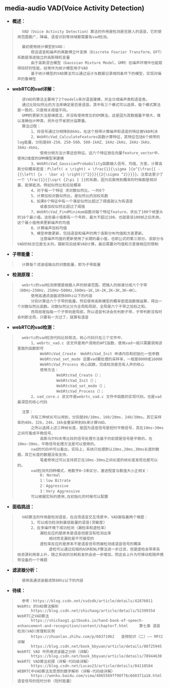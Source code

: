 ## media-audio VAD(Voice Activity Detection)
- **概述：**
>       VAD（Voice Activity Detection）算法的作用是检测是否是人的语音，它的使用范围极广，降噪、语音识别等领域都需要有vad检测。
>
>       最初使用统计模型到VAD：
>           假设语音和噪声的离散傅立叶变换（Discrete Fourier Transform，DFT）系数是渐进独立的高斯随机变量
>           由于高斯混合模型（Gaussian Mixture Model，GMM）在噪声环境中也能取得较好的性能，经常作为统计模型用于VAD
>           基于统计模型的VAD算法可以通过设计与数据记录相同条件下的模型，实现对噪声的鲁棒性
>
>

- **webRTC的vad详解：**
>       该VAD的算法主要用了2个models来对语音建模，并且分成噪声类和语音类。
>       通过比较似然比的方法来确定是否是语音。其中有三个模式可以选择，每个模式算法是一致的，只是相关阈值不同。
>       GMM的更新方法是梯度法，并没有使用常见的EM算法。这是因为其数据量不够大，难以准确估计种类，另外也节省部分运算量。
>       算法过程：
>           1、将信号通过分频降到8kHz。在这个频带计算噪声和语音的特征做VAD判决
>           2、WebRtcVad_CalculateFeatures函数计算特征，其特征包括6个频带的log能量，分别是80-250、250-500、500-1kHZ、1kHz-2kHz、2kHz-3kHz、3kHz-4kHz。
>               使用分频方法计算这些特征。这六个特征放在向量feature_vector中，使用2维度的GMM模型来建模
>           3、WebRtcVad_GaussianProbability函数输入信号、均值、方差，计算高斯分别概率密度：P\left( x \right) = \frac{1}{\sigma }{e^{\frac{{ - {{\left( {x - \bar x} \right)}^2}}}{{2{\sigma ^2}}}}}。注意这里少了一个 \frac{1}{{\sqrt {2\pi } }}的系数，因为后面用到概率的时候都是相对量，能够抵消。例如似然比和后验概率
>           4、对于每一个特征 求对数似然比，一共6个
>           5、计算加权对数似然比，是似然比的加权系数
>           6、如果6个特征中有一个满足似然比超过了阈值就认为有语音
>               或者加权似然比超过了阈值
>           7、WebRtcVad_FindMinimum函数对每个特征feature，求出了100个帧里头的16个最小值。这些最小值都有一个年龄，最大不超过100，也就是说100帧之后失效。这个最小值用来更新噪声的均值
>           8、计算噪声加权均值
>           9、模型参数更新，包括语音和噪声的两个高斯分布均值和方差更新。
>               注意噪声均值的更新使用了长期的最小值，也即公式的第三部分。该部分与VAD的标志位是无关的。跟新完后结束VAD计算。最后需要对均值和方差做相应的限制
>
>
>
>

- **子带能量：**
>       计算每个滤波组输出的对数能量，即为子带能量
>
>

- **检测原理：**
>       webrtc的vad检测原理是根据人声的频谱范围，把输入的频谱分成六个子带（80Hz~250Hz，250Hz~500Hz,500Hz~1K,1K~2K,2K~3K,3K~4K）。
>           使用高通滤波器滤除80hz以下的内容
>           分别计算这六个子带的能量。然后使用高斯模型的概率密度函数做运算，得出一个对数似然比函数。对数似然比分为全局和局部，全局是六个子带之加权之和，
>           而局部是指每一个子带则是局部，所以语音判决会先判断子带，子带判断没有时会判断全局，只要有一方过了，就算有语音
>

- **webRTC的vad检测：**
>       webrtc的vad检测代码比较简洁，核心代码只在三个文件中，
>           1、webrtc_vad.c 该文件是用户调用的API函数，使用vad一般只需要调用该里面的函数即可
>               WebRtcVad_Create  WebRtcVad_Init 申请内存和初始化一些参数
>               WebRtcVad_set_mode 设置vad要处理的采样率，一般是8000或16000
>               WebRtcVad_Process 核心函数，完成检测是否有人声的核心
>               使用方法：
>                   　　WebRtcVad_Create（）；
>                   　　WebRtcVad_Init（）；
>                   　　WebRtcVad_set_mode（）；
>                   　　WebRtcVad_Process（）；
>           2、vad_core.c 该文件是webrtc_vad.c 文件中函数的实现代码，也是vad最深层的核心代码
>
>       注意：
>           共有三种帧长可以用到，分别是80/10ms，160/20ms，240/30ms。其它采样率的48k，32k，24k，16k会重采样到8k来计算VAD。
>           之所以选择上述三种帧长度，是因为语音信号是短时平稳信号，其在10ms~30ms之间可看成平稳信号，
>               高斯马尔科夫等比较的信号处理方法基于的前提是信号是平稳的，在10ms~30ms，平稳信号处理方法是可以使用的。
>           vad的代码中可以看出，实际上，系统只处理默认10ms,20ms,30ms长度的数据，其它长度的数据没有支持，
>               笔者修改过可以支持其它在10ms-30ms之间长度的帧长度发现也是可以的。
>           vad检测共四种模式，用数字0~3来区分，激进程度与数值大小正相关：
>               0: Normal
>               1：low Bitrate
>               2：Aggressive
>               3：Very Aggressive
>           可以根据实际的使用,在初始化的时候可以配置
>
>

- **面临挑战：**
>       VAD算法的作用是检测语音，在远场语音交互场景中，VAD面临着两个难题：
>           1、可以成功检测到最低能量的语音(灵敏度)
>           2、在多噪环境下成功检测（漏检率和虚检率）
>               漏检反应的是原本是语音但是没有检测出来
>                   相对而言漏检是不可接受的
>               虚检率反应的是原本不是语音信号而被检测成语音信号的概率
>                   虚检可以通过后端的ASR和NLP算法进一步过滤，但是虚检会带来系统资源利用率上升，随之系统的功耗和发热会进一步增加，而这会上升为可移动和随声携带设备的一个难题
>

- **滤波器分析：**
>       使用高通滤波器滤除80hz以下的内容
>
>
>
>
>
>
>
>
>
>
>
>
>

- **待续：**
>       参考：https://blog.csdn.net/ssdzdk/article/details/42876011    WebRtc 的VAD算法解析
>           https://blog.csdn.net/shichaog/article/details/52399354     WebRTC之VAD算法
>           https://shichaog1.gitbooks.io/hand-book-of-speech-enhancement-and-recognition/content/chapter7.html     第七章 语音检测(VAD)原理和实例
>           https://zhuanlan.zhihu.com/p/60371062   音频知识（二）—— MFCC详解
>           https://blog.csdn.net/book_bbyuan/article/details/80725945  WebRTC VAD 中所用滤波器之分析（详解）
>           https://blog.csdn.net/book_bbyuan/article/details/78944630  WebRTC VAD算法初探（详解-代码级详解）
>           https://blog.csdn.net/Lucas23/article/details/84110584  WEBRTC中VAD算法及思想的数学解析（详解-代码级详解）
>           https://wenku.baidu.com/view/4065569ff90f76c660371a18.html  语音信号的短时分析（短时能量）
>
>
>
>
>
>
>
>
>
>
